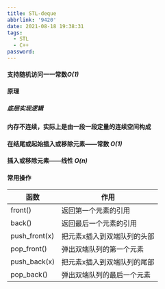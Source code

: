 ```yaml
---
title: STL-deque
abbrlink: '9420'
date: 2021-08-18 19:38:31
tags:
  - STL
  - C++
password:
---
```






#### 支持随机访问一一常数*O(1)*

**原理**



##### 底层实现逻辑



**内存不连续，实际上是由一段一段定量的连续空间构成**





#### 在结尾或起始插入或移除元素——常数 *O(1)*





#### 插入或移除元素——线性 *O(n)*







#### 常用操作



| 函数          | 作用                        |
| ------------- | --------------------------- |
| front()       | 返回第一个元素的引用        |
| back()        | 返回最后一个元素的引用      |
| push_front(x) | 把元素x插入到双端队列的头部 |
| pop_front()   | 弹出双端队列的第一个元素    |
| push_back(x)  | 把元素x插入到双端队列的尾部 |
| pop_back()    | 弹出双端队列的最后一个元素  |







